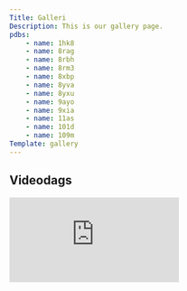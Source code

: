 ```yaml
---
Title: Galleri
Description: This is our gallery page.
pdbs:
    - name: 1hk8
    - name: 8rag
    - name: 8rbh
    - name: 8rm3
    - name: 8xbp
    - name: 8yva
    - name: 8yxu
    - name: 9ayo
    - name: 9xia
    - name: 11as
    - name: 101d
    - name: 109m
Template: gallery
---
```


## Videodags

<div class="embed-container">
    <iframe src="https://www.youtube-nocookie.com/embed/S5sUmNR2cBg?si=ysiPstu-TJrCKypo" title="YouTube video player" frameborder="0" referrerpolicy="strict-origin-when-cross-origin" allowfullscreen></iframe>
</div>
